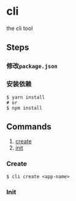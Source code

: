 # cli

the cli tool

## Steps

### 修改`package.json`

### 安装依赖

```shell
$ yarn install
# or
$ npm install
```

## Commands

1. [create](#command_create)
2. [init](#command_init)

<a id="command_create" name="command_create">

### Create

```shell
$ cli create <app-name>
```

<a id="command_init" name="command_init">

### Init
